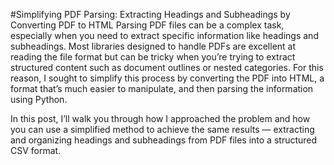 #Simplifying PDF Parsing: Extracting Headings and Subheadings by Converting PDF to HTML
Parsing PDF files can be a complex task, especially when you need to extract specific information like headings and subheadings. Most libraries designed to handle PDFs are excellent at reading the file format but can be tricky when you’re trying to extract structured content such as document outlines or nested categories. For this reason, I sought to simplify this process by converting the PDF into HTML, a format that’s much easier to manipulate, and then parsing the information using Python.

In this post, I’ll walk you through how I approached the problem and how you can use a simplified method to achieve the same results — extracting and organizing headings and subheadings from PDF files into a structured CSV format.

